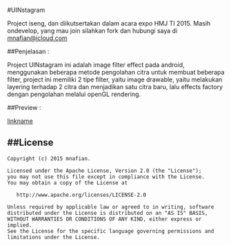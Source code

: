 #UINstagram

Project iseng, dan diikutsertakan dalam acara expo HMJ TI 2015. Masih ondevelop, yang mau join silahkan fork
dan hubungi saya di mnafian@icloud.com


##Penjelasan :

Project UINstagram ini adalah image filter effect pada android, menggunakan beberapa metode pengolahan citra untuk membuat beberapa filter,
project ini memiliki 2 tipe filter, yaitu image drawable, yaitu melakukan layering terhadap 2 citra dan menjadikan satu citra baru, lalu
effects factory dengan pengolahan melalui openGL rendering.

##Preview :

[linkname](https://www.youtube.com/watch?v=eXY7pTgyJlQ)

##License
-------
    Copyright (c) 2015 mnafian.
    
    Licensed under the Apache License, Version 2.0 (the "License");
    you may not use this file except in compliance with the License.
    You may obtain a copy of the License at

       http://www.apache.org/licenses/LICENSE-2.0

    Unless required by applicable law or agreed to in writing, software
    distributed under the License is distributed on an "AS IS" BASIS,
    WITHOUT WARRANTIES OR CONDITIONS OF ANY KIND, either express or implied.
    See the License for the specific language governing permissions and
    limitations under the License.
